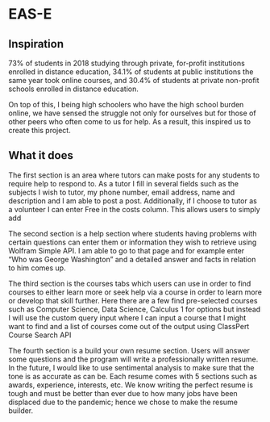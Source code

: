 # EAS-E
## Inspiration
73% of students in 2018 studying through private, for-profit institutions enrolled in distance education,
34.1% of students at public institutions the same year took online courses, and 
30.4% of students at private non-profit schools enrolled in distance education.

On top of this, I being high schoolers who have the high school burden online, we have sensed the struggle not only for ourselves but for those of other peers who often come to us for help. As a result, this inspired us to create this project.
## What it does
The first section is an area where tutors can make posts for any students to require help to respond to. As a tutor I fill in several fields such as the subjects I wish to tutor, my phone number, email address, name and description and I am able to post a post. Additionally, if I choose to tutor as a volunteer I can enter Free in the costs column. This allows users to simply  add
 
The second section is a help section where students having problems with certain questions can enter them or information they wish to retrieve using Wolfram Simple API. I am able to go to that page and for example enter “Who was George Washington” and a detailed answer and facts in relation to him comes up.

The third section is the courses tabs which users can use in order to find courses to either learn more or seek help via a course in order to learn more or develop that skill further. Here there are a few find pre-selected courses such as Computer Science, Data Science, Calculus 1 for options but instead I will use the custom query input where I can input a course that I might want to find and a list of courses come out of the output using ClassPert Course Search API

The fourth section is a build your own resume section. Users will answer some questions and the program will write a professionally written resume. In the future, I would like to use sentimental analysis to make sure that the tone is as accurate as can be. Each resume comes with 5 sections such as awards, experience, interests, etc. We know writing the perfect resume is tough and must be better than ever due to how many jobs have been displaced due to the pandemic; hence we chose to make the resume builder. 
